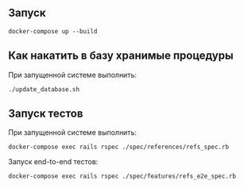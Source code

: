 ## Запуск

    docker-compose up --build

## Как накатить в базу хранимые процедуры

При запущенной системе выполнить:

    ./update_database.sh

## Запуск тестов

При запущенной системе выполнить:

    docker-compose exec rails rspec ./spec/references/refs_spec.rb

Запуск end-to-end тестов:

    docker-compose exec rails rspec ./spec/features/refs_e2e_spec.rb
